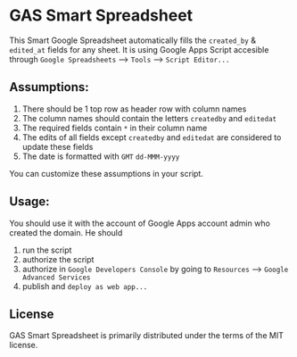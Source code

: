 # GAS Smart Spreadsheet
This Smart Google Spreadsheet automatically fills the `created_by` &amp; `edited_at` fields for any sheet. It is using Google Apps Script accesible through `Google Spreadsheets` --> `Tools` --> `Script Editor...`


## Assumptions:  
1. There should be 1 top row as header row with column names  
2. The column names should contain the letters `createdby` and `editedat`  
3. The required fields contain `*` in their column name  
4. The edits of all fields except `createdby` and `editedat` are considered to update these fields  
5. The date is formatted with `GMT` `dd-MMM-yyyy`  

You can customize these assumptions in your script.

## Usage:
You should use it with the account of Google Apps account admin who created the domain. He should  
1. run the script  
2. authorize the script  
3. authorize in `Google Developers Console` by going to `Resources` --> `Google Advanced Services`  
4. publish and `deploy as web app...`  

## License
GAS Smart Spreadsheet is primarily distributed under the terms of the MIT license.
